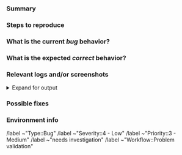 
<!---
Please read this!

Before opening a new issue, make sure to search for keywords in the issues
filtered by the "Type::Bug" label.

and verify the issue you're about to submit isn't a duplicate.
--->

### Summary

<!-- Summarize the bug encountered concisely. -->

### Steps to reproduce

<!-- Describe how one can reproduce the issue - this is very important. Please use an ordered list. -->

### What is the current *bug* behavior?

<!-- Describe what actually happens. -->

### What is the expected *correct* behavior?

<!-- Describe what you should see instead. -->

### Relevant logs and/or screenshots

<!-- Paste any relevant logs

- please use code blocks (```) to format console output, logs, and code as it's tough to read otherwise.
- Use blocks to collapse long code
-->
<details>
<summary>Expand for output</summary>

```bash
# Collapsed code
```

<pre>
Collapsed text
</pre>

</details>

### Possible fixes

<!-- If you can, link to the line of code that might be responsible for the problem. -->

### Environment info

<!--  Input any relevant environment information if needed. -->

/label ~"Type::Bug"
/label ~"Severity::4 - Low"
/label ~"Priority::3 - Medium"
/label ~"needs investigation"
/label ~"Workflow::Problem validation"
